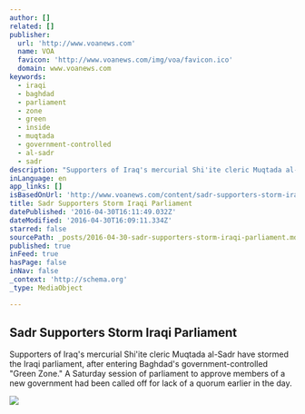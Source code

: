 ```yaml
---
author: []
related: []
publisher:
  url: 'http://www.voanews.com'
  name: VOA
  favicon: 'http://www.voanews.com/img/voa/favicon.ico'
  domain: www.voanews.com
keywords:
  - iraqi
  - baghdad
  - parliament
  - zone
  - green
  - inside
  - muqtada
  - government-controlled
  - al-sadr
  - sadr
description: "Supporters of Iraq's mercurial Shi'ite cleric Muqtada al-Sadr have stormed the Iraqi parliament, after entering Baghdad's government-controlled \"Green Zone.\" A Saturday session of parliament to approve members of a new government had been called off for lack of a quorum earlier in the day."
inLanguage: en
app_links: []
isBasedOnUrl: 'http://www.voanews.com/content/sadr-supporters-storm-iraqi-parliament/3309765.html'
title: Sadr Supporters Storm Iraqi Parliament
datePublished: '2016-04-30T16:11:49.032Z'
dateModified: '2016-04-30T16:09:11.334Z'
starred: false
sourcePath: _posts/2016-04-30-sadr-supporters-storm-iraqi-parliament.md
published: true
inFeed: true
hasPage: false
inNav: false
_context: 'http://schema.org'
_type: MediaObject

---
```

<article style=""><h1>Sadr Supporters Storm Iraqi Parliament</h1><p>Supporters of Iraq's mercurial Shi'ite cleric Muqtada al-Sadr have stormed the Iraqi parliament, after entering Baghdad's government-controlled "Green Zone." A Saturday session of parliament to approve members of a new government had been called off for lack of a quorum earlier in the day.</p><img src="http://gdb.voanews.com/63AE2494-052B-4CD2-A0A9-05E21B2F0E54_cx0_cy2_cw0_mw1024_mh1024_s.jpg" /></article>